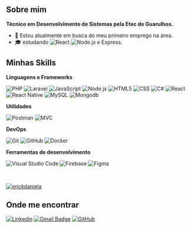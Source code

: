<!-- [](https://komarev.com/ghpvc/?username=erickdaniela&color=006bed) -->

## Sobre mim

<!-- - 🤔 Explorando novas tecnologias e desenvolvendo soluções de software.
- 🎓 Técnico em Desenvolvimento de Sistemas pela Etec Guarulhos.
 -->
**Técnico em Desenvolvimento de Sistemas pela Etec de Guarulhos.**
  
- 💼 Estou atualmente em busca do meu primeiro emprego na área.
- 🎓 estudando  ![React](https://img.shields.io/badge/-React-333333?logo=react) ![Node.js](https://img.shields.io/badge/Node.js-333333?logo=node.js) e Express.

## Minhas Skills

**Linguagens e Frameworks**


![PHP](https://img.shields.io/badge/PHP-333333?style=flat&logo=php)
![Laravel](https://img.shields.io/badge/Laravel-333333?style=flat&logo=laravel)
![JavaScript](https://img.shields.io/badge/-JavaScript-333333?style=flat&logo=javascript)
![Node.js](https://img.shields.io/badge/Node.js-333333?style=flat&logo=node.js)
![HTML5](https://img.shields.io/badge/-HTML5-333333?style=flat&logo=HTML5)
![CSS](https://img.shields.io/badge/-CSS-333333?style=flat&logo=CSS3&logoColor=1572B6)
![C#](https://img.shields.io/badge/C%23-333333?style=flat&logo=c-sharp&logoColor=00599C)
![React](https://img.shields.io/badge/-React-333333?style=flat&logo=react)
![React Native](https://img.shields.io/badge/-React%20Native-333333?style=flat&logo=react)
![MySQL](https://img.shields.io/badge/-MySQL-333333?style=flat&logo=mysql)
![Mongodb](https://img.shields.io/badge/MongoDB-333333?style=flat&logo=mongodb)

**Utilidades**

<!-- ![Insomnia](https://img.shields.io/badge/-Insomnia-333333?style=flat&logo=insomnia) -->
![Postman](https://img.shields.io/badge/-Postman-333333?style=flat&logo=postman)
![MVC](https://img.shields.io/badge/MVC-333333?style=flat&logoColor=00599C)

**DevOps**

![Git](https://img.shields.io/badge/-Git-333333?style=flat&logo=git)
![GitHub](https://img.shields.io/badge/-GitHub-333333?style=flat&logo=github)
![Docker](https://img.shields.io/badge/-Docker-333333?style=flat&logo=docker)

**Ferramentas de desenvolvimento**

![Visual Studio Code](https://img.shields.io/badge/-Visual%20Studio%20Code-333333?style=flat&logo=visual-studio-code&logoColor=007ACC)
![Firebase](https://img.shields.io/badge/Firebase-333333?style=flat&logo=firebase)
![Figma](https://img.shields.io/badge/-Figma-333333?style=flat&logo=figma)

<br/>

  [![erickdaniela](https://github-readme-stats.vercel.app/api/top-langs/?username=erickdaniela&hide=html&layout=compact&theme=tokyonight)](https://github.com/anuraghazra/github-readme-stats)


## Onde me encontrar

[![Linkedin](https://img.shields.io/badge/-erickdaniela-blue?style=flat-square&logo=Linkedin&logoColor=white&link=https://www.linkedin.com/in/erickdaniela/)](https://www.linkedin.com/in/erickdaniela/)
[![Gmail Badge](https://img.shields.io/badge/-danielkewem2018@gmail.com-006bed?style=flat-square&logo=Gmail&logoColor=white&link=mailto:danielkewem2018@gmail.com)](mailto:danielkewem2018@gmail.com)
[![GitHub](https://img.shields.io/github/followers/erickdaniela?label=follow&style=social)](https://github.com/ErickDanielA/erickdaniela)

